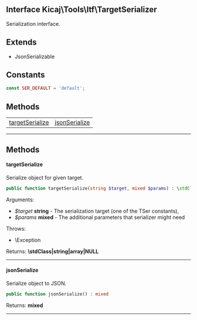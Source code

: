 ## Interface Kicaj\Tools\Itf\TargetSerializer
Serialization interface.

## Extends

- JsonSerializable

## Constants

```php
const SER_DEFAULT = 'default';
```

## Methods

|                                  |                                  |
| -------------------------------- | -------------------------------- |
[targetSerialize](#targetserialize)| [jsonSerialize](#jsonserialize)  |

-------
## Methods
#### targetSerialize
Serialize object for given target.
```php
public function targetSerialize(string $target, mixed $params) : \stdClass|string|array|NULL
```
Arguments:
- _$target_ **string** - The serialization target (one of the TSer constants), 
- _$params_ **mixed** - The additional parameters that serializer might need

Throws:
- \Exception

Returns: **\stdClass|string|array|NULL**

-------
#### jsonSerialize
Serialize object to JSON.
```php
public function jsonSerialize() : mixed
```

Returns: **mixed**

-------
